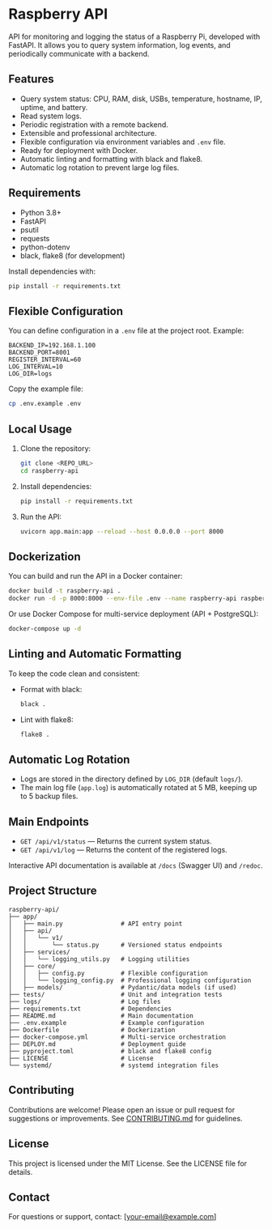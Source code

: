 # Raspberry API

API for monitoring and logging the status of a Raspberry Pi, developed with FastAPI. It allows you to query system information, log events, and periodically communicate with a backend.

## Features
- Query system status: CPU, RAM, disk, USBs, temperature, hostname, IP, uptime, and battery.
- Read system logs.
- Periodic registration with a remote backend.
- Extensible and professional architecture.
- Flexible configuration via environment variables and `.env` file.
- Ready for deployment with Docker.
- Automatic linting and formatting with black and flake8.
- Automatic log rotation to prevent large log files.

## Requirements
- Python 3.8+
- FastAPI
- psutil
- requests
- python-dotenv
- black, flake8 (for development)

Install dependencies with:
```bash
pip install -r requirements.txt
```

## Flexible Configuration
You can define configuration in a `.env` file at the project root. Example:

```
BACKEND_IP=192.168.1.100
BACKEND_PORT=8001
REGISTER_INTERVAL=60
LOG_INTERVAL=10
LOG_DIR=logs
```

Copy the example file:
```bash
cp .env.example .env
```

## Local Usage
1. Clone the repository:
   ```bash
   git clone <REPO_URL>
   cd raspberry-api
   ```
2. Install dependencies:
   ```bash
   pip install -r requirements.txt
   ```
3. Run the API:
   ```bash
   uvicorn app.main:app --reload --host 0.0.0.0 --port 8000
   ```

## Dockerization
You can build and run the API in a Docker container:

```bash
docker build -t raspberry-api .
docker run -d -p 8000:8000 --env-file .env --name raspberry-api raspberry-api
```

Or use Docker Compose for multi-service deployment (API + PostgreSQL):

```bash
docker-compose up -d
```

## Linting and Automatic Formatting
To keep the code clean and consistent:

- Format with black:
  ```bash
  black .
  ```
- Lint with flake8:
  ```bash
  flake8 .
  ```

## Automatic Log Rotation
- Logs are stored in the directory defined by `LOG_DIR` (default `logs/`).
- The main log file (`app.log`) is automatically rotated at 5 MB, keeping up to 5 backup files.

## Main Endpoints
- `GET /api/v1/status` — Returns the current system status.
- `GET /api/v1/log` — Returns the content of the registered logs.

Interactive API documentation is available at `/docs` (Swagger UI) and `/redoc`.

## Project Structure
```
raspberry-api/
├── app/
│   ├── main.py                # API entry point
│   ├── api/
│   │   └── v1/
│   │       └── status.py      # Versioned status endpoints
│   ├── services/
│   │   └── logging_utils.py   # Logging utilities
│   ├── core/
│   │   ├── config.py          # Flexible configuration
│   │   └── logging_config.py  # Professional logging configuration
│   ├── models/                # Pydantic/data models (if used)
├── tests/                     # Unit and integration tests
├── logs/                      # Log files
├── requirements.txt           # Dependencies
├── README.md                  # Main documentation
├── .env.example               # Example configuration
├── Dockerfile                 # Dockerization
├── docker-compose.yml         # Multi-service orchestration
├── DEPLOY.md                  # Deployment guide
├── pyproject.toml             # black and flake8 config
├── LICENSE                    # License
└── systemd/                   # systemd integration files
```

## Contributing
Contributions are welcome! Please open an issue or pull request for suggestions or improvements. See [CONTRIBUTING.md](CONTRIBUTING.md) for guidelines.

## License
This project is licensed under the MIT License. See the LICENSE file for details.

## Contact
For questions or support, contact: [your-email@example.com]
